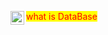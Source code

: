 <a href="https://www.linkedin.com/in/martin-gray-010663206/"><img align="left" alt="cho" width="22px" src="https://cdn.jsdelivr.net/npm/simple-icons@3/icons/linkedin.svg"/></a>
<style>
mark{
    color:red;
}
</style>

<mark>what is DataBase</mark>
